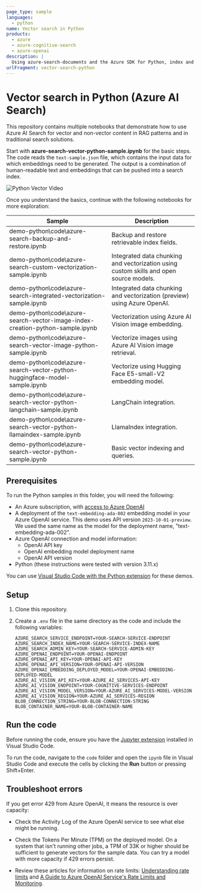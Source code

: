 ```yaml
---
page_type: sample
languages:
  - python
name: Vector search in Python
products:
  - azure
  - azure-cognitive-search
  - azure-openai
description: |
  Using azure-search-documents and the Azure SDK for Python, index and query vectors in a RAG pattern or a traditional search solution.
urlFragment: vector-search-python
---
```


# Vector search in Python (Azure AI Search)

This repository contains multiple notebooks that demonstrate how to use Azure AI Search for vector and non-vector content in RAG patterns and in traditional search solutions.

Start with **azure-search-vector-python-sample.ipynb** for the basic steps. The code reads the `text-sample.json` file, which contains the input data for which embeddings need to be generated. The output is a combination of human-readable text and embeddings that can be pushed into a search index.

![Python Vector Video](https://github.com/Azure/cognitive-search-vector-pr/blob/main/demo-python/data/images/python-vector-video.gif?raw=true)

Once you understand the basics, continue with the following notebooks for more exploration:

| Sample | Description |
|--------|-------------|
| demo-python\code\azure-search-backup-and-restore.ipynb | Backup and restore retrievable index fields. |
| demo-python\code\azure-search-custom-vectorization-sample.ipynb | Integrated data chunking and vectorization using custom skills and open source models. |
| demo-python\code\azure-search-integrated-vectorization-sample.ipynb | Integrated data chunking and vectorization (preview) using Azure OpenAI. |
| demo-python\code\azure-search-vector-image-index-creation-python-sample.ipynb | Vectorization using Azure AI Vision image embedding. |
| demo-python\code\azure-search-vector-image-python-sample.ipynb  | Vectorize images using Azure AI Vision image retrieval. |
| demo-python\code\azure-search-vector-python-huggingface-model-sample.ipynb  | Vectorize using Hugging Face E5-small-V2 embedding model. |
| demo-python\code\azure-search-vector-python-langchain-sample.ipynb | LangChain integration. |
| demo-python\code\azure-search-vector-python-llamaindex-sample.ipynb | LlamaIndex integration. |
| demo-python\code\azure-search-vector-python-sample.ipynb | Basic vector indexing and queries. |

## Prerequisites

To run the Python samples in this folder, you will need the following:

- An Azure subscription, with [access to Azure OpenAI](https://aka.ms/oai/access)
- A deployment of the `text-embedding-ada-002` embedding model in your Azure OpenAI service. This demo uses API version `2023-10-01-preview`. We used the same name as the model for the deployment name, "text-embedding-ada-002".
- Azure OpenAI connection and model information:
  - OpenAI API key
  - OpenAI embedding model deployment name
  - OpenAI API version
- Python (these instructions were tested with version 3.11.x)

You can use [Visual Studio Code with the Python extension](https://code.visualstudio.com/docs/python/python-tutorial) for these demos.

## Setup

1. Clone this repository.

1. Create a `.env` file in the same directory as the code and include the following variables:

   ```plaintext
   AZURE_SEARCH_SERVICE_ENDPOINT=YOUR-SEARCH-SERVICE-ENDPOINT
   AZURE_SEARCH_INDEX_NAME=YOUR-SEARCH-SERVICE-INDEX-NAME
   AZURE_SEARCH_ADMIN_KEY=YOUR-SEARCH-SERVICE-ADMIN-KEY
   AZURE_OPENAI_ENDPOINT=YOUR-OPENAI-ENDPOINT
   AZURE_OPENAI_API_KEY=YOUR-OPENAI-API-KEY
   AZURE_OPENAI_API_VERSION=YOUR-OPENAI-API-VERSION
   AZURE_OPENAI_EMBEDDING_DEPLOYED_MODEL=YOUR-OPENAI-EMBEDDING-DEPLOYED-MODEL
   AZURE_AI_VISION_API_KEY=YOUR-AZURE_AI_SERVICES-API-KEY
   AZURE_AI_VISION_ENDPOINT=YOUR-COGNITIVE-SERVICES-ENDPOINT
   AZURE_AI_VISION_MODEL_VERSION=YOUR-AZURE_AI_SERVICES-MODEL-VERSION
   AZURE_AI_VISION_REGION=YOUR-AZURE_AI_SERVICES-REGION
   BLOB_CONNECTION_STRING=YOUR-BLOB-CONNECTION-STRING
   BLOB_CONTAINER_NAME=YOUR-BLOB-CONTAINER-NAME
   ```

## Run the code

Before running the code, ensure you have the [Jupyter extension](https://marketplace.visualstudio.com/items?itemName=ms-toolsai.jupyter) installed in Visual Studio Code.

To run the code, navigate to the `code` folder and open the `ipynb` file in Visual Studio Code and execute the cells by clicking the **Run** button or pressing Shift+Enter.

## Troubleshoot errors

If you get error 429 from Azure OpenAI, it means the resource is over capacity:

- Check the Activity Log of the Azure OpenAI service to see what else might be running.

- Check the Tokens Per Minute (TPM) on the deployed model. On a system that isn't running other jobs, a TPM of 33K or higher should be sufficient to generate vectors for the sample data. You can try a model with more capacity if 429 errors persist.

- Review these articles for information on rate limits: [Understanding rate limits](https://learn.microsoft.com/azure/ai-services/openai/how-to/quota?tabs=rest#understanding-rate-limits) and [A Guide to Azure OpenAI Service's Rate Limits and Monitoring](https://clemenssiebler.com/posts/understanding-azure-openai-rate-limits-monitoring/).
